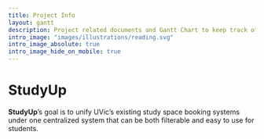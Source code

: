 ```yaml
---
title: Project Info
layout: gantt
description: Project related documents and Gantt Chart to keep track of the progress and changes.
intro_image: "images/illustrations/reading.svg"
intro_image_absolute: true
intro_image_hide_on_mobile: true
---
```


# StudyUp

**StudyUp**’s goal is to unify UVic’s existing study space booking systems under one centralized system that can be both filterable and easy to use for students.
<br>
<br>
<br>
<br>
<br>